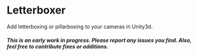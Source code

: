 # Letterboxer
Add letterboxing or pillarboxing to your cameras in Unity3d. 

##### This is an early work in progress. Please report any issues you find. Also, feel free to contribute fixes or additions.
